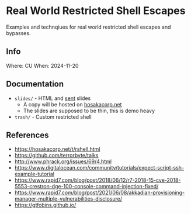 # Real World Restricted Shell Escapes

Examples and technqiues for real world restricted shell escapes and bypasses.

## Info

Where: CU
When: 2024-11-20

## Documentation

* `slides/` - HTML and [sent](https://tools.suckless.org/sent/) slides
    * A copy will be hosted on [hosakacorp.net](https://hosakacorp.net/talks)
    * The slides are supposed to be thin, this is demo heavy
* `trash/` - Custom restricted shell

## References

- https://hosakacorp.net/t/rshell.html
- https://github.com/terrorbyte/talks
- http://www.phrack.org/issues/69/4.html
- https://www.digitalocean.com/community/tutorials/expect-script-ssh-example-tutorial 
- https://www.rapid7.com/blog/post/2018/06/12/r7-2018-15-cve-2018-5553-crestron-dge-100-console-command-injection-fixed/
- https://www.rapid7.com/blog/post/2021/06/08/akkadian-provisioning-manager-multiple-vulnerabilities-disclosure/
- https://gtfobins.github.io/

